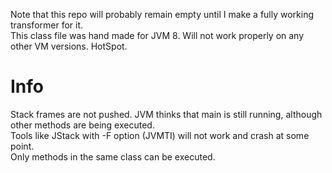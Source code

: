 Note that this repo will probably remain empty until I make a fully working transformer for it.  
This class file was hand made for JVM 8. Will not work properly on any other VM versions. HotSpot.

# Info
Stack frames are not pushed. JVM thinks that main is still running, although other methods are being executed.   
Tools like JStack with -F option (JVMTI) will not work and crash at some point.   
Only methods in the same class can be executed.
